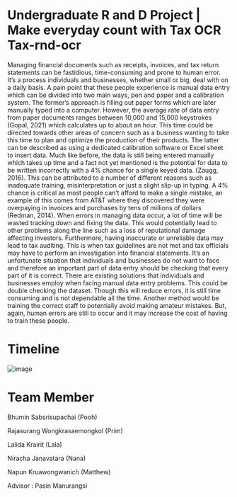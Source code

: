 # Undergraduate R and D Project | Make everyday count with Tax OCR Tax-rnd-ocr

Managing financial documents such as receipts, invoices, and tax return statements can be fastidious,
time-consuming and prone to human error. It’s a process individuals and businesses, whether small or
big, deal with on a daily basis. A pain point that these people experience is manual data entry which
can be divided into two main ways, pen and paper and a calibration system. The former’s approach is
filling out paper forms which are later manually typed into a computer. However, the average rate of
data entry from paper documents ranges between 10,000 and 15,000 keystrokes (Gopal, 2021) which
calculates up to about an hour. This time could be directed towards other areas of concern such as a
business wanting to take this time to plan and optimize the production of their products. The latter can
be described as using a dedicated calibration software or Excel sheet to insert data. Much like before,
the data is still being entered manually which takes up time and a fact not yet mentioned is the
potential for data to be written incorrectly with a 4% chance for a single keyed data. (Zaugg, 2016).
This can be attributed to a number of different reasons such as inadequate training, misinterpretation
or just a slight slip-up in typing. A 4% chance is critical as most people can’t afford to make a single
mistake, an example of this comes from AT&T where they discovered they were overpaying in
invoices and purchases by tens of millions of dollars (Redman, 2014). When errors in managing data
occur, a lot of time will be wasted tracking down and fixing the data. This would potentially lead to
other problems along the line such as a loss of reputational damage affecting investors.
Furthermore, having inaccurate or unreliable data may lead to tax auditing. This is when tax guidelines
are not met and tax officials may have to perform an investigation into financial statements. It’s an
unfortunate situation that individuals and businesses do not want to face and therefore an important
part of data entry should be checking that every part of it is correct.
There are existing solutions that individuals and businesses employ when facing manual data entry
problems. This could be double checking the dataset. Though this will reduce errors, it is still time
consuming and is not dependable all the time. Another method would be training the correct staff to
potentially avoid making amateur mistakes. But, again, human errors are still to occur and it may
increase the cost of having to train these people.

# Timeline
![image](https://github.com/poohzaza166/tax-rnd-ocr/assets/145421337/cb41ba7c-813a-432f-bd66-442b7fab8030)


# Team Member
Bhumin Sabsrisupachai (Pooh)

Rajasurang Wongkrasaemongkol (Prim)

Lalida Krairit (Lala)

Niracha Janavatara (Nana)

Napun Kruawongwanich (Matthew)

Advisor : Pasin Manurangsi
